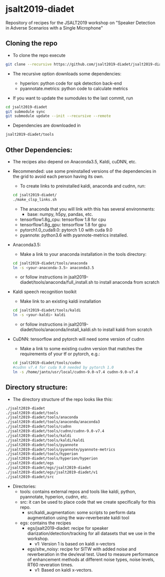 # jsalt2019-diadet

Repository of recipes for the JSALT2019 workshop on "Speaker Detection in Adverse Scenarios with a Single Microphone"

## Cloning the repo

- To clone the repo execute
```bash
git clone --recursive https://github.com/jsalt2019-diadet/jsalt2019-diadet.git
```

- The recursive option downloads some dependencies:
    - hyperion: python code for spk detection back-end
    - pyannotate.metrics: python code to calculate metrics

- If you want to update the sumodules to the last commit, run
```bash
cd jsalt2019-diadet
git submodule sync
git submodule update --init --recursive --remote
```

- Dependencies are downloaded in
```bash
jsalt2019-diadet/tools
```

## Other Dependencies:
  - The recipes also depend on Anaconda3.5, Kaldi, cuDNN, etc.

  - Recommended: use some preinstalled versions of the dependencies in the grid to avoid each person having its own.
     - To create links to preinstalled kaldi, anaconda and cudnn, run:
     ```bash
     cd jsalt2019-diadet/
     ./make_clsp_links.sh
     ```
     - The anaconda that you will link with this has several environments:
        - base: numpy, h5py, pandas, etc.
	- tensorflow1.8g_cpu: tensorflow 1.8 for cpu
	- tensorflow1.8g_gpu: tensorflow 1.8 for gpu
	- pytorch1.0_cuda9.0: pytorch 1.0 with cuda 9.0
	- pyannote: python3.6 with pyannote-metrics installed.


  - Anaconda3.5:
     - Make a link to your anaconda installation in the tools directory:
     ```bash
     cd jsalt2019-diadet/tools/anaconda
     ln -s <your-anaconda-3.5> anaconda3.5
     ```
     - or follow instructions in jsalt2019-diadet/tools/anaconda/full_install.sh to install anaconda from scratch
  - Kaldi speech recognition toolkit
     - Make link to an existing kaldi installation
     ```bash
     cd jsalt2019-diadet/tools/kaldi
     ln -s <your-kaldi> kaldi
     ```
     - or follow instructions in jsalt2019-diadet/tools/anaconda/install_kaldi.sh to install kaldi from scratch

  - CuDNN: tensorflow and pytorch will need some version of cudnn
     - Make a link to some existing cudnn version that matches the requirements of your tf or pytorch, e.g.:
     ```bash
     cd jsalt2019-diadet/tools/cudnn
     #cudnn v7.4 for cuda 9.0 needed by pytorch 1.0 
     ln -s /home/janto/usr/local/cudnn-9.0-v7.4 cudnn-9.0-v7.4
     ```
     
## Directory structure:
 - The directory structure of the repo looks like this:
```bash
./jsalt2019-diadet
./jsalt2019-diadet/tools
./jsalt2019-diadet/tools/anaconda
./jsalt2019-diadet/tools/anaconda/anaconda3
./jsalt2019-diadet/tools/cudnn
./jsalt2019-diadet/tools/cudnn/cudnn-9.0-v7.4
./jsalt2019-diadet/tools/kaldi
./jsalt2019-diadet/tools/kaldi/kaldi
./jsalt2019-diadet/tools/pyannote
./jsalt2019-diadet/tools/pyannote/pyannote-metrics
./jsalt2019-diadet/tools/hyperion
./jsalt2019-diadet/tools/hyperion/hyperion
./jsalt2019-diadet/egs
./jsalt2019-diadet/egs/jsalt2019-diadet
./jsalt2019-diadet/egs/jsalt2019-diadet/v1
./jsalt2019-diadet/src
```
 - Directories:
    - tools: contains external repos and tools like kaldi, python, pyannotate, hyperion, cudnn, etc.
    - src: it can be used to place code that we create specifically for this repo.
       - src/kaldi_augmentation: some scripts to perform data augmentation using the wav-reverberate kaldi tool
    - egs: contains the recipes
       - egs/jsalt2019-diadet: recipe for speaker diarization/detection/tracking for all datasets that we use in the workshop.
          - v1: Version 1 is based on kaldi x-vectors
       - egs/sitw_noisy: recipe for SITW with added noise and reverberation in the dev/eval test. Used to measure performance of enhancement methods at different noise types, noise levels, RT60 reveration times.
          - v1: Based on kaldi x-vectors.



